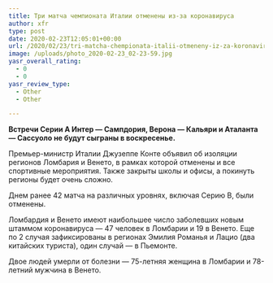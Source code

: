 ```yaml
---
title: Три матча чемпионата Италии отменены из-за коронавируса
author: xfr
type: post
date: 2020-02-23T12:05:01+00:00
url: /2020/02/23/tri-matcha-chempionata-italii-otmeneny-iz-za-koronavirusa/
image: /uploads/photo_2020-02-23_02-23-59.jpg
yasr_overall_rating:
  - 0
  - 0
yasr_review_type:
  - Other
  - Other

---
```

**Встречи Серии А Интер &#8212; Сампдория, Верона &#8212; Кальяри и Аталанта &#8212; Сассуоло не будут сыграны в воскресенье.**

Премьер-министр Италии Джузеппе Конте объявил об изоляции регионов Ломбария и Венето, в рамках которой отменены и все спортивные мероприятия. Также закрыты школы и офисы, а покинуть регионы будет очень сложно.

Днем ранее 42 матча на различных уровнях, включая Серию B, были отменены.

Ломбардия и Венето имеют наибольшее число заболевших новым штаммом коронавируса &#8212; 47 человек в Ломбарии и 19 в Венето. Еще по 2 случая зафиксированы в регионах Эмилия Романья и Лацио (два китайских туриста), один случай &#8212; в Пьемонте.

Двое людей умерли от болезни &#8212; 75-летняя женщина в Ломбарии и 78-летний мужчина в Венето.